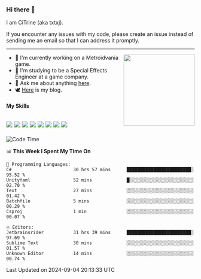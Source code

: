 ### Hi there 👋

I am CiTrine (aka txtxj).

If you encounter any issues with my code, please create an issue instead of sending me an email so that I can address it promptly.

---

<img align="right" height="190" src="http://github-profile-summary-cards.vercel.app/api/cards/stats?username=txtxj&theme=vue">

- 🌱 I'm currently working on a Metroidvania game.
- 📖 I'm studying to be a Special Effects Engineer at a game company.
- 💬 Ask me about anything [here](https://github.com/txtxj/txtxj/issues).
- 🕊️ [Here](https://txtxj.top) is my blog.

#### My Skills

![](https://img.shields.io/badge/Unity-000000?logo=unity&logoColor=fff)
![](https://img.shields.io/badge/C%23-239120?logo=csharp&logoColor=fff)
![](https://img.shields.io/badge/Python-3e74a2?logo=python&logoColor=fff)
![](https://img.shields.io/badge/C++-65318e?logo=cplusplus&logoColor=fff)
![](https://img.shields.io/badge/C-5654a2?logo=c&logoColor=fff)
![](https://img.shields.io/badge/Vue-4FC08D?logo=vuedotjs&logoColor=fff)
![](https://img.shields.io/badge/Blender-f5792a?logo=blender&logoColor=fff)
![](https://img.shields.io/badge/MS%20SQL-cc2927?logo=microsoftsqlserver&logoColor=fff)
---

<!--START_SECTION:waka-->
![Code Time](http://img.shields.io/badge/Code%20Time-1%2C978%20hrs%2041%20mins-blue)

📊 **This Week I Spent My Time On** 

```text
💬 Programming Languages: 
C#                       30 hrs 57 mins      ████████████████████████░   95.52 % 
UnityYaml                52 mins             █░░░░░░░░░░░░░░░░░░░░░░░░   02.70 % 
Text                     27 mins             ░░░░░░░░░░░░░░░░░░░░░░░░░   01.42 % 
Batchfile                5 mins              ░░░░░░░░░░░░░░░░░░░░░░░░░   00.29 % 
Csproj                   1 min               ░░░░░░░░░░░░░░░░░░░░░░░░░   00.07 % 

🔥 Editors: 
Jetbrainsrider           31 hrs 39 mins      ████████████████████████░   97.69 % 
Sublime Text             30 mins             ░░░░░░░░░░░░░░░░░░░░░░░░░   01.57 % 
Unknown Editor           14 mins             ░░░░░░░░░░░░░░░░░░░░░░░░░   00.74 % 
```


 Last Updated on 2024-09-04 20:13:33 UTC
<!--END_SECTION:waka-->
